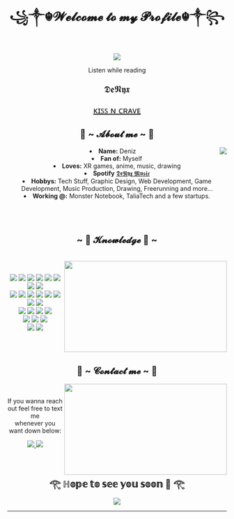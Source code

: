 <body>
  <center>
    <h1 align="center">꧁༒☬𝓦𝓮𝓵𝓬𝓸𝓶𝓮 𝓽𝓸 𝓶𝔂 𝓟𝓻𝓸𝓯𝓲𝓵𝓮☬༒꧂</h1>
    <br />
    <div align="center">
      <!-- <a href="https://discord.com/users/202740603790819328" > -->
      <img
        src="https://media1.giphy.com/media/eWODUP1UxnzGM/giphy.gif?cid=ecf05e47hecdfpwfsm5xuuvprejd8l8qm5wqm8rg035fy916&ep=v1_gifs_search&rid=giphy.gif&ct=g"
      />
      <br />
      <p>Listen while reading</p>
      <p style="font-size: 22px;">𝕯𝖊𝕹𝖞𝖝</p>
      <p>
        <a
          style="font-size: 20px;"
          href="https://open.spotify.com/track/55phMMJiqMhc3IRlJvERPD?si=06b0919c5f134bd2"
          >ᴋɪꜱꜱ ɴ ᴄʀᴀᴠᴇ</a
        >
      </p>
      <p></p>
      <h2 align="center">🌠 ~ 𝓐𝓫𝓸𝓾𝓽 𝓶𝓮 ~ 🌠</h2>
      <div align="center">
        <img
          src="https://media.tenor.com/3OGmmJGewX4AAAAC/eyvallah-eyv.gif"
          align="right"
        />
      </div>
      <li><b>Name:</b> Deniz</li>
      <li><b>Fan of:</b> Myself</li>
      <li><b>Loves:</b> XR games, anime, music, drawing</li>
      <li>
        <b>Spotify</b>
        <a
          href="https://open.spotify.com/artist/47ZBZVm19GxKldrBG5Yno8?si=3I6KFOVATGmnl0dUEQo3yQ"
          >𝕯𝖊𝕹𝖞𝖝 𝕸𝖚𝖘𝖎𝖈</a
        >
      </li>
      <li>
        <b>Hobbys:</b> Tech Stuff, Graphic Design, Web Development, Game
        Development, Music Production, Drawing, Freerunning and more...
      </li>
      <li><b>Working @:</b> Monster Notebook, TaliaTech and a few startups.</li>
      <br /><br /><br />
    </div>
    <h2 align="center">~ 📇 𝓚𝓷𝓸𝔀𝓵𝓮𝓭𝓰𝓮 📇 ~</h2>
        <br />
    <div style="display: flex; align-items: center;">
      <div
        style="
          flex: 1;
        "
      >
        <br />
        <p align="center">
          <img
            src="https://img.shields.io/badge/c-%2300599C.svg?style=for-the-badge&logo=c&logoColor=white"
          />
          <img
            src="https://img.shields.io/badge/-Arduino-00979D?style=for-the-badge&logo=Arduino&logoColor=white"
          />
          <img
            src="https://img.shields.io/badge/c%23-%23239120.svg?style=for-the-badge&logo=c-sharp&logoColor=white"
          />
          <img
            src="https://img.shields.io/badge/css3-%231572B6.svg?style=for-the-badge&logo=css3&logoColor=white"
          />
          <img
            src="https://img.shields.io/badge/html5-%23E34F26.svg?style=for-the-badge&logo=html5&logoColor=white"
          />
          <img
            src="https://img.shields.io/badge/javascript-%23323330.svg?style=for-the-badge&logo=javascript&logoColor=%23F7DF1E"
          />
          <img
            src="https://img.shields.io/badge/typescript-%23007ACC.svg?style=for-the-badge&logo=typescript&logoColor=white"
          />
          <img
            src="https://img.shields.io/badge/python-3670A0?style=for-the-badge&logo=python&logoColor=ffdd54"
          />
          <br />
          <img
            src="https://img.shields.io/badge/node.js%20-%2343853D.svg?&style=for-the-badge&logo=node.js&logoColor=white"
          />
          <img
            src="https://img.shields.io/badge/javascript%20-%23323330.svg?&style=for-the-badge&logo=javascript&logoColor=%23F7DF1E"
          />
          <img
            src="https://img.shields.io/badge/.NET-5C2D91?style=for-the-badge&logo=.net&logoColor=white"
          />
          <img
            src="https://img.shields.io/badge/Electron-191970?style=for-the-badge&logo=Electron&logoColor=white"
          />
          <img
            src="https://img.shields.io/badge/expo-1C1E24?style=for-the-badge&logo=expo&logoColor=#D04A37"
          />
          <img
            src="https://img.shields.io/badge/express.js-%23404d59.svg?style=for-the-badge&logo=express&logoColor=%2361DAFB"
          />
          <img
            src="https://img.shields.io/badge/react-%2320232a.svg?style=for-the-badge&logo=react&logoColor=%2361DAFB"
          />
          <img
            src="https://img.shields.io/badge/react_native-%2320232a.svg?style=for-the-badge&logo=react&logoColor=%2361DAFB"
          />
          <br />
          <img
            src="https://img.shields.io/badge/adobe%20photoshop-%2331A8FF.svg?style=for-the-badge&logo=adobe%20photoshop&logoColor=white"
          />
          <img
            src="https://img.shields.io/badge/Adobe%20After%20Effects-9999FF.svg?style=for-the-badge&logo=Adobe%20After%20Effects&logoColor=white"
          />
          <img
            src="https://img.shields.io/badge/Adobe%20XD-470137?style=for-the-badge&logo=Adobe%20XD&logoColor=#FF61F6"
          />
          <img
            src="https://img.shields.io/badge/figma-%23F24E1E.svg?style=for-the-badge&logo=figma&logoColor=white"
          />
          <br />
          <img
            src="https://img.shields.io/badge/Firebase-039BE5?style=for-the-badge&logo=Firebase&logoColor=white"
          />
          <img
            src="https://img.shields.io/badge/MongoDB-%234ea94b.svg?style=for-the-badge&logo=mongodb&logoColor=white"
          />
          <img
            src="https://img.shields.io/badge/mysql-%2300f.svg?style=for-the-badge&logo=mysql&logoColor=white"
          />
          <br />
          <img
            src="https://img.shields.io/badge/AWS-%23FF9900.svg?style=for-the-badge&logo=amazon-aws&logoColor=white"
          />
          <img
            src="https://img.shields.io/badge/azure-%230072C6.svg?style=for-the-badge&logo=microsoftazure&logoColor=white"
          />
          <br />
          <br />
        </p>
        <br />
      </div>
      <div style="flex: 1;display: flex;
      align-items: center;
      justify-content: center;">
        <p></p>
        <div align="center">
          <img
            src="https://media.tenor.com/6SVxuCbl2YIAAAAC/recep-ivedik-recep-sihir.gif"
            align="right"
            width="373.5px"
            height="208.5px"
          />
        </div>
      </div>
    </div>
    <div>
      <h2 align="center">📝 ~ 𝓒𝓸𝓷𝓽𝓪𝓬𝓽 𝓶𝓮 ~ 📝</h2>
      <div align="center">
        <img
          src="https://media.tenor.com/4wJb9D4hkjQAAAAd/recep-ivedik1-recep-ivedik.gif"
          align="right"
          width="373.5px"
          height="208.5px"
        />
      </div>
      <br />
      <p align="center">
        If you wanna reach out feel free to text me<br />
        whenever you want down below:
      </p>
      <p align="center">
        <a href="https://twitter.com/PoolPartyAkali" target="_blank">
          <img
            src="https://img.shields.io/badge/Deniz Yunus Göğüş-%23E4405F.svg?style=for-the-badge&logo=Instagram&logoColor=white"
          />
        </a>
        <a
          href="https://www.linkedin.com/in/deniz-yunus-gogus/"
          target="_blank"
        >
          <img
            src="https://img.shields.io/badge/Deniz Yunus Göğüş-%230077B5.svg?style=for-the-badge&logo=linkedin&logoColor=white"
          />
        </a>
      </p>
    </div>
    <br />
    <div>
      <h2 align="center">𓂀 ℍ𝕠𝕡𝕖 𝕥𝕠 𝕤𝕖𝕖 𝕪𝕠𝕦 𝕤𝕠𝕠𝕟 🙂 𓂀</h2>
      <div align="center">
        <img
          src="https://media.tenor.com/4eVnRwH2VW0AAAAd/recep-recep-ivedik.gif"
        />
      </div>
      <hr />
    </div>
  </center>
</body>
